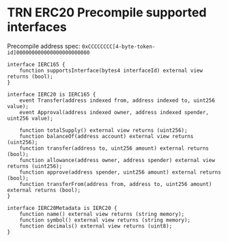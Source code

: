 # TRN ERC20 Precompile supported interfaces

Precompile address spec: `0xCCCCCCCC[4-byte-token-id]000000000000000000000000`

```solidity
interface IERC165 {
    function supportsInterface(bytes4 interfaceId) external view returns (bool);
}
```

```solidity
interface IERC20 is IERC165 {
    event Transfer(address indexed from, address indexed to, uint256 value);
    event Approval(address indexed owner, address indexed spender, uint256 value);

    function totalSupply() external view returns (uint256);
    function balanceOf(address account) external view returns (uint256);
    function transfer(address to, uint256 amount) external returns (bool);
    function allowance(address owner, address spender) external view returns (uint256);
    function approve(address spender, uint256 amount) external returns (bool);
    function transferFrom(address from, address to, uint256 amount) external returns (bool);
}
```

```solidity
interface IERC20Metadata is IERC20 {
    function name() external view returns (string memory);
    function symbol() external view returns (string memory);
    function decimals() external view returns (uint8);
}
```
